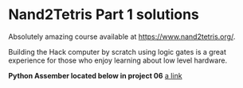 # Nand2Tetris Part 1 solutions

Absolutely amazing course available at https://www.nand2tetris.org/. 

Building the Hack computer by scratch using logic gates is a great experience for those who enjoy learning about low level hardware.

**Python Assember located below in project 06**
[a link](https://github.com/scassar/nand2tetris/tree/master/projects/6/py-assembler)
